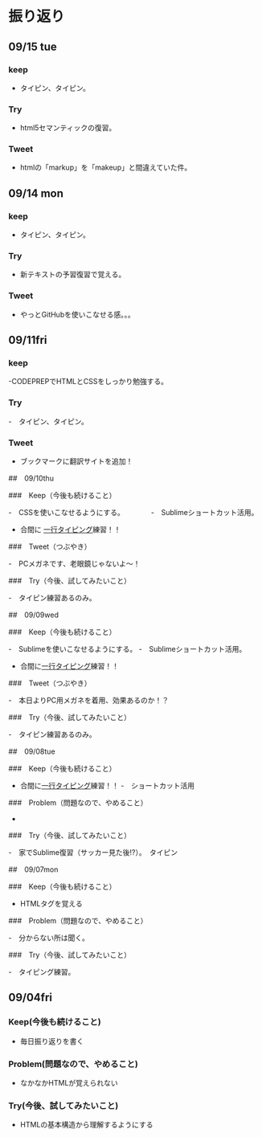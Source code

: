 # 振り返り

## 09/15 tue

### keep

- タイピン、タイピン。

### Try

- html5セマンティックの復習。

### Tweet

- htmlの「markup」を「makeup」と間違えていた件。


## 09/14 mon

### keep

- タイピン、タイピン。

### Try

- 新テキストの予習復習で覚える。

### Tweet

- やっとGitHubを使いこなせる感。。。


## 09/11fri

### keep

-CODEPREPでHTMLとCSSをしっかり勉強する。

### Try

-　タイピン、タイピン。

### Tweet

- ブックマークに翻訳サイトを追加！


##　09/10thu

###　Keep（今後も続けること）

-　CSSを使いこなせるようにする。　　　　
-　Sublimeショートカット活用。　　　　
- 合間に
<a href="http://www.seikoutyping.com/index.php?shosinshatyping">一行タイピング</a>練習！！

###　Tweet（つぶやき）

-　PCメガネです、老眼鏡じゃないよ～！

###　Try（今後、試してみたいこと）

-　タイピン練習あるのみ。

##　09/09wed

###　Keep（今後も続けること）

-　Sublimeを使いこなせるようにする。
-　Sublimeショートカット活用。
- 合間に<a href="http://www.seikoutyping.com/index.php?shosinshatyping">一行タイピング</a>練習！！

###　Tweet（つぶやき）

-　本日よりPC用メガネを着用、効果あるのか！？

###　Try（今後、試してみたいこと）

-　タイピン練習あるのみ。


##　09/08tue

###　Keep（今後も続けること）

- 合間に<a href="http://www.seikoutyping.com/index.php?shosinshatyping">一行タイピング</a>練習！！
-　ショートカット活用

###　Problem（問題なので、やめること）

-

###　Try（今後、試してみたいこと）

-　家でSublime復習（サッカー見た後!?）。　タイピン


##　09/07mon

###　Keep（今後も続けること）

- HTMLタグを覚える

###　Problem（問題なので、やめること）

-　分からない所は聞く。

###　Try（今後、試してみたいこと）

-　タイピング練習。


## 09/04fri

### Keep(今後も続けること)

- 毎日振り返りを書く

### Problem(問題なので、やめること)

- なかなかHTMLが覚えられない

### Try(今後、試してみたいこと)

- HTMLの基本構造から理解するようにする

